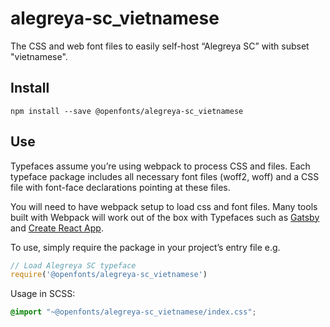 
# alegreya-sc_vietnamese

The CSS and web font files to easily self-host “Alegreya SC” with subset "vietnamese".

## Install

`npm install --save @openfonts/alegreya-sc_vietnamese`

## Use

Typefaces assume you’re using webpack to process CSS and files. Each typeface
package includes all necessary font files (woff2, woff) and a CSS file with
font-face declarations pointing at these files.

You will need to have webpack setup to load css and font files. Many tools built
with Webpack will work out of the box with Typefaces such as [Gatsby](https://github.com/gatsbyjs/gatsby)
and [Create React App](https://github.com/facebookincubator/create-react-app).

To use, simply require the package in your project’s entry file e.g.

```javascript
// Load Alegreya SC typeface
require('@openfonts/alegreya-sc_vietnamese')
```

Usage in SCSS:
```scss
@import "~@openfonts/alegreya-sc_vietnamese/index.css";
```
